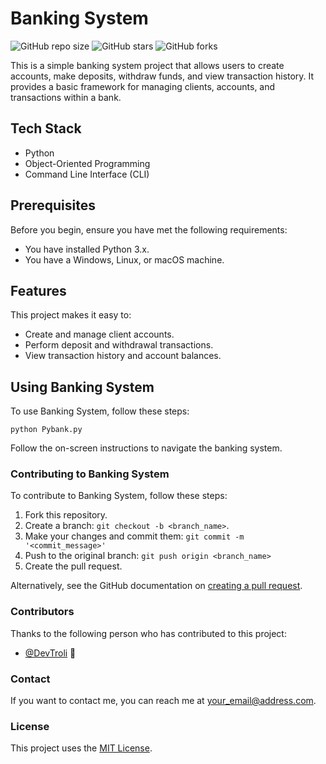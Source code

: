 # Banking System

![GitHub repo size](https://img.shields.io/github/repo-size/DevTroli/Pybank)
![GitHub stars](https://img.shields.io/github/stars/DevTroli/Pybank)
![GitHub forks](https://img.shields.io/github/forks/DevTroli/Pybank?style=social)

This is a simple banking system project that allows users to create accounts, make deposits, withdraw funds, and view transaction history. It provides a basic framework for managing clients, accounts, and transactions within a bank.

## Tech Stack

- Python
- Object-Oriented Programming
- Command Line Interface (CLI)

## Prerequisites

Before you begin, ensure you have met the following requirements:
* You have installed Python 3.x.
* You have a Windows, Linux, or macOS machine.

## Features

This project makes it easy to:
* Create and manage client accounts.
* Perform deposit and withdrawal transactions.
* View transaction history and account balances.

## Using Banking System

To use Banking System, follow these steps:

    python Pybank.py

Follow the on-screen instructions to navigate the banking system.

### Contributing to Banking System

To contribute to Banking System, follow these steps:

1. Fork this repository.
2. Create a branch: `git checkout -b <branch_name>`.
3. Make your changes and commit them: `git commit -m '<commit_message>'`
4. Push to the original branch: `git push origin <branch_name>`
5. Create the pull request.

Alternatively, see the GitHub documentation on [creating a pull request](https://help.github.com/en/github/collaborating-with-issues-and-pull-requests/creating-a-pull-request).

### Contributors

Thanks to the following person who has contributed to this project:

* [@DevTroli](https://github.com/DevTroli/) 📖

### Contact

If you want to contact me, you can reach me at <your_email@address.com>.

### License

This project uses the [MIT License](https://choosealicense.com/licenses/mit/).

